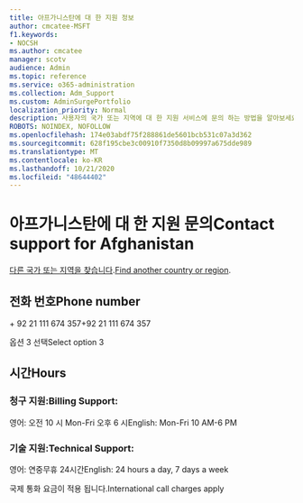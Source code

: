 ```yaml
---
title: 아프가니스탄에 대 한 지원 정보
author: cmcatee-MSFT
f1.keywords:
- NOCSH
ms.author: cmcatee
manager: scotv
audience: Admin
ms.topic: reference
ms.service: o365-administration
ms.collection: Adm_Support
ms.custom: AdminSurgePortfolio
localization_priority: Normal
description: 사용자의 국가 또는 지역에 대 한 지원 서비스에 문의 하는 방법을 알아보세요.
ROBOTS: NOINDEX, NOFOLLOW
ms.openlocfilehash: 174e03abdf75f288861de5601bcb531c07a3d362
ms.sourcegitcommit: 628f195cbe3c00910f7350d8b09997a675dde989
ms.translationtype: MT
ms.contentlocale: ko-KR
ms.lasthandoff: 10/21/2020
ms.locfileid: "48644402"
---
```

# <a name="contact-support-for-afghanistan"></a><span data-ttu-id="81726-103">아프가니스탄에 대 한 지원 문의</span><span class="sxs-lookup"><span data-stu-id="81726-103">Contact support for Afghanistan</span></span>

<span data-ttu-id="81726-104">[다른 국가 또는 지역을 찾습니다](../contact-support-for-business-products.md).</span><span class="sxs-lookup"><span data-stu-id="81726-104">[Find another country or region](../contact-support-for-business-products.md).</span></span>

## <a name="phone-number"></a><span data-ttu-id="81726-105">전화 번호</span><span class="sxs-lookup"><span data-stu-id="81726-105">Phone number</span></span>
<span data-ttu-id="81726-106">+ 92 21 111 674 357</span><span class="sxs-lookup"><span data-stu-id="81726-106">+92 21 111 674 357</span></span>

<span data-ttu-id="81726-107">옵션 3 선택</span><span class="sxs-lookup"><span data-stu-id="81726-107">Select option 3</span></span>

## <a name="hours"></a><span data-ttu-id="81726-108">시간</span><span class="sxs-lookup"><span data-stu-id="81726-108">Hours</span></span>
### <a name="billing-support"></a><span data-ttu-id="81726-109">청구 지원:</span><span class="sxs-lookup"><span data-stu-id="81726-109">Billing Support:</span></span>

<span data-ttu-id="81726-110">영어: 오전 10 시 Mon-Fri 오후 6 시</span><span class="sxs-lookup"><span data-stu-id="81726-110">English: Mon-Fri 10 AM-6 PM</span></span>

### <a name="technical-support"></a><span data-ttu-id="81726-111">기술 지원:</span><span class="sxs-lookup"><span data-stu-id="81726-111">Technical Support:</span></span>

<span data-ttu-id="81726-112">영어: 연중무휴 24시간</span><span class="sxs-lookup"><span data-stu-id="81726-112">English: 24 hours a day, 7 days a week</span></span>

<span data-ttu-id="81726-113">국제 통화 요금이 적용 됩니다.</span><span class="sxs-lookup"><span data-stu-id="81726-113">International call charges apply</span></span>
